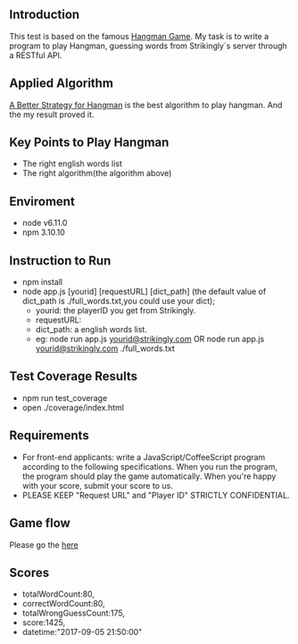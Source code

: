 ## Introduction
This test is based on the famous [Hangman Game](https://en.wikipedia.org/wiki/Hangman_(game)). My task is to write a program to play Hangman, guessing words from Strikingly`s server through a RESTful API.

## Applied Algorithm
[A Better Strategy for Hangman](http://lifehacker.com/5898720/a-better-strategy-for-hangman) is the best algorithm to play hangman. And the my result proved it.

## Key Points to Play Hangman
- The right english words list
- The right algorithm(the algorithm above)


## Enviroment
- node v6.11.0
- npm 3.10.10

## Instruction to Run
- npm install
- node app.js [yourid] [requestURL] [dict_path] (the default value of dict_path is ./full_words.txt,you could use your dict);
  - yourid: the playerID you get from Strikingly.
  - requestURL: 
  - dict_path: a english words list.
  - eg: node run app.js yourid@strikingly.com OR node run app.js yourid@strikingly.com ./full_words.txt

## Test Coverage Results
- npm run test_coverage
- open ./coverage/index.html

## Requirements
- For front-end applicants: write a JavaScript/CoffeeScript program according to the following specifications. When you run the program, the program should play the game automatically. When you're happy with your score, submit your score to us.
- PLEASE KEEP "Request URL" and "Player ID" STRICTLY CONFIDENTIAL.


## Game flow
Please go the [here](https://github.com/joycehan/strikingly-interview-test-instructions/tree/new)

## Scores
- totalWordCount:80,
- correctWordCount:80,
- totalWrongGuessCount:175,
- score:1425,
- datetime:"2017-09-05 21:50:00"